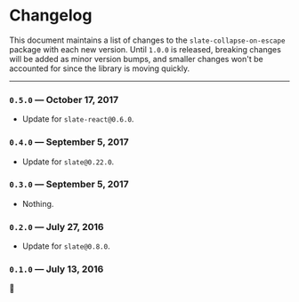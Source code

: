 
# Changelog

This document maintains a list of changes to the `slate-collapse-on-escape` package with each new version. Until `1.0.0` is released, breaking changes will be added as minor version bumps, and smaller changes won't be accounted for since the library is moving quickly.


---


### `0.5.0` — October 17, 2017

- Update for `slate-react@0.6.0`.

### `0.4.0` — September 5, 2017

- Update for `slate@0.22.0`.

### `0.3.0` — September 5, 2017

- Nothing.

### `0.2.0` — July 27, 2016

- Update for `slate@0.8.0`.

### `0.1.0` — July 13, 2016

:tada:

